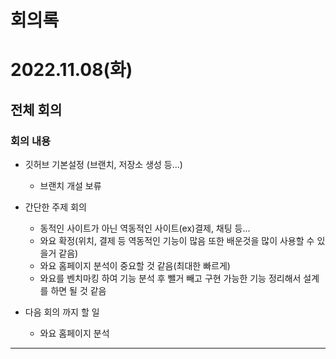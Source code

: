 # 회의록

# 2022.11.08(화)
## 전체 회의
### 회의 내용
- 깃허브 기본설정 (브랜치, 저장소 생성 등...)
    - 브랜치 개설 보류
- 간단한 주제 회의
    - 동적인 사이트가 아닌 역동적인 사이트(ex)결제, 채팅 등...
    - 와요 확정(위치, 결제 등 역동적인 기능이 많음 또한 배운것을 많이 사용할 수 있을거 같음)
    - 와요 홈페이지 분석이 중요할 것 같음(최대한 빠르게)
    - 와요를 벤치마킹 하여 기능 분석 후 뺄거 빼고 구현 가능한 기능 정리해서 설계를 하면 될 것 같음 
    

- 다음 회의 까지 할 일
   - 와요 홈페이지 분석
   
---


